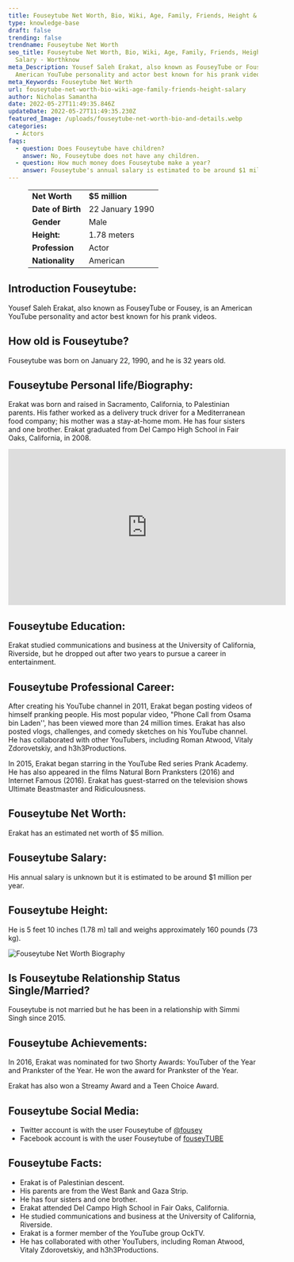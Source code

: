 ```yaml
---
title: Fouseytube Net Worth, Bio, Wiki, Age, Family, Friends, Height & Salary
type: knowledge-base
draft: false
trending: false
trendname: Fouseytube Net Worth
seo_title: Fouseytube Net Worth, Bio, Wiki, Age, Family, Friends, Height &
  Salary - Worthknow
meta_Description: Yousef Saleh Erakat, also known as FouseyTube or Fousey, is an
  American YouTube personality and actor best known for his prank videos.
meta_Keywords: Fouseytube Net Worth
url: fouseytube-net-worth-bio-wiki-age-family-friends-height-salary
author: Nicholas Samantha
date: 2022-05-27T11:49:35.846Z
updateDate: 2022-05-27T11:49:35.230Z
featured_Image: /uploads/fouseytube-net-worth-bio-and-details.webp
categories:
  - Actors
faqs:
  - question: Does Fouseytube have children?
    answer: No, Fouseytube does not have any children.
  - question: How much money does Fouseytube make a year?
    answer: Fouseytube's annual salary is estimated to be around $1 million per year.
---
```

<figure class="wp-block-table is-style-stripes">
  <table>
    <tbody>
      <tr>
        <td>
          <strong>Net Worth</strong>
        </td>
        <td>
          <strong>$5 million</strong>
        </td>
      </tr>
      <tr>
        <td>
          <strong>Date of Birth</strong>
        </td>
        <td>22 January 1990</td>
      </tr>
      <tr>
        <td>
          <strong>Gender</strong>
        </td>
        <td>Male</td>
      </tr>
      <tr>
        <td>
          <strong>Height:</strong>
        </td>
        <td>1.78 meters</td>
      </tr>
      <tr>
        <td>
          <strong>Profession</strong>
        </td>
        <td>Actor</td>
      </tr>
      <tr>
        <td>
          <strong>Nationality</strong>
        </td>
        <td>American</td>
      </tr>
    </tbody>
  </table>
</figure>

## **Introduction Fouseytube:**

Yousef Saleh Erakat, also known as FouseyTube or Fousey, is an American YouTube personality and actor best known for his prank videos.

## **How old is Fouseytube?**

Fouseytube was born on January 22, 1990, and he is 32 years old.

## **Fouseytube Personal life/Biography:**

Erakat was born and raised in Sacramento, California, to Palestinian parents. His father worked as a delivery truck driver for a Mediterranean food company; his mother was a stay-at-home mom. He has four sisters and one brother. Erakat graduated from Del Campo High School in Fair Oaks, California, in 2008.

<iframe width="560" height="315" src="https://www.youtube.com/embed/bYbskxgeWHw" title="YouTube video player" frameborder="0" allow="accelerometer; autoplay; clipboard-write; encrypted-media; gyroscope; picture-in-picture" allowfullscreen></iframe>

## **Fouseytube Education:**

Erakat studied communications and business at the University of California, Riverside, but he dropped out after two years to pursue a career in entertainment.

## **Fouseytube Professional Career:**

After creating his YouTube channel in 2011, Erakat began posting videos of himself pranking people. His most popular video, "Phone Call from Osama bin Laden'', has been viewed more than 24 million times. Erakat has also posted vlogs, challenges, and comedy sketches on his YouTube channel. He has collaborated with other YouTubers, including Roman Atwood, Vitaly Zdorovetskiy, and h3h3Productions.

In 2015, Erakat began starring in the YouTube Red series Prank Academy. He has also appeared in the films Natural Born Pranksters (2016) and Internet Famous (2016). Erakat has guest-starred on the television shows Ultimate Beastmaster and Ridiculousness.

## **Fouseytube Net Worth:**

Erakat has an estimated net worth of $5 million. 

## **Fouseytube Salary:**

His annual salary is unknown but it is estimated to be around $1 million per year.

## **Fouseytube Height:**

He is 5 feet 10 inches (1.78 m) tall and weighs approximately 160 pounds (73 kg).

![Fouseytube Net Worth Biography](/uploads/fouseytube-net-worth-.webp)

## **Is Fouseytube Relationship Status Single/Married?**

Fouseytube is not married but he has been in a relationship with Simmi Singh since 2015.

## **Fouseytube Achievements:**

In 2016, Erakat was nominated for two Shorty Awards: YouTuber of the Year and Prankster of the Year. He won the award for Prankster of the Year.

Erakat has also won a Streamy Award and a Teen Choice Award.

## **Fouseytube Social Media:**

* Twitter account is with the user Fouseytube of <a href="https://twitter.com/fousey" target="_blank" rel="nofollow" rel="noopener">@fousey</a>
* Facebook account is with the user Fouseytube of <a href="https://web.facebook.com/YousefErakat" target="_blank" rel="nofollow" rel="noopener">fouseyTUBE </a>

## **Fouseytube Facts:**

* Erakat is of Palestinian descent.
* His parents are from the West Bank and Gaza Strip.
* He has four sisters and one brother.
* Erakat attended Del Campo High School in Fair Oaks, California.
* He studied communications and business at the University of California, Riverside.
* Erakat is a former member of the YouTube group OckTV.
* He has collaborated with other YouTubers, including Roman Atwood, Vitaly Zdorovetskiy, and h3h3Productions.